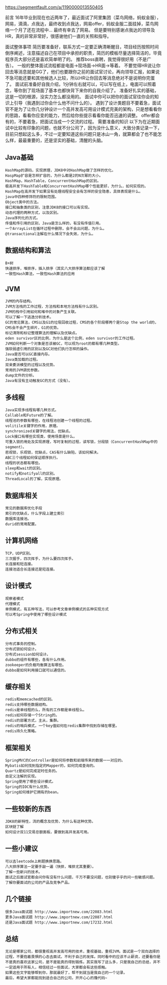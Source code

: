 https://segmentfault.com/a/1190000013550405

前言
	16年毕业到现在也近两年了，最近面试了阿里集团（菜鸟网络，蚂蚁金服），网易，滴滴，点我达，最终收到点我达，网易offer，蚂蚁金服二面挂掉，菜鸟网络一个月了还在流程中...
	最终有幸去了网易。
	但是要特别感谢点我达的领导及HR，真的非常非常好，很感谢他们一直的关照和指导。

面试整体事项
	简历要准备好，联系方式一定要正确清晰醒目，项目经历按照时间倒序阐述，注意描述自己在项目中承担的职责，简历的模板尽量选择简洁的，毕竟程序员大部分还是喜欢简单明了的。
	推荐boss直聘，我觉得很好用（不是广告）。
	一般的整体面试流程都是电面->现场面->HR面->等着。
	不要觉得HR说让你回去等消息就是GG了，他们也要跟你之前的面试官讨论，再向领导汇报，如果说不急可能还要和其他候选人比较，所以HR让你回去等消息绝对不是说明你完蛋了。
	面试前准备好自我介绍，1分钟左右就可以，可以写在纸上，电面可以照着念，等你到了现场面了基本也都快背下来你的自我介绍了。
	准备好扎实的基础，这是一切的根源，没实力怎么都没用的。
	面试中你可以把你的面试官往你会的知识上引导（我遇到过你会什么他不问什么的）。
	遇到了设计类题目不要着急，面试官不是为了让你几分钟设计一个高并发高可用设计模式完美的架构，只是想看看你的思路，看看你应变的能力，然后给你些提示看看你能否迅速的调整。
	offer都会有的，不要着急，把面试当成一个交流的过程。
	需要准备的知识
	以下为在近期面试中比较有印象的问题，也就不分公司了，因为没什么意义，大致分类记录一下，目前只想起这么多，不过一定要知道这些问题只是冰山一角，就算都会了也不能怎么样，最最重要的，还是坚实的基础，清醒的头脑。

## Java基础

	HashMap的源码，实现原理，JDK8中对HashMap做了怎样的优化。
	HaspMap扩容是怎样扩容的，为什么都是2的N次幂的大小。
	HashMap，HashTable，ConcurrentHashMap的区别。
	极高并发下HashTable和ConcurrentHashMap哪个性能更好，为什么，如何实现的。
	HashMap在高并发下如果没有处理线程安全会有怎样的安全隐患，具体表现是什么。
	java中四种修饰符的限制范围。
	Object类中的方法。
	接口和抽象类的区别，注意JDK8的接口可以有实现。
	动态代理的两种方式，以及区别。
	Java序列化的方式。
	传值和传引用的区别，Java是怎么样的，有没有传值引用。
	一个ArrayList在循环过程中删除，会不会出问题，为什么。
	@transactional注解在什么情况下会失效，为什么。

## 数据结构和算法

	B+树
	快速排序，堆排序，插入排序（其实八大排序算法都应该了解
	一致性Hash算法，一致性Hash算法的应用

## JVM

	JVM的内存结构。
	JVM方法栈的工作过程，方法栈和本地方法栈有什么区别。
	JVM的栈中引用如何和堆中的对象产生关联。
	可以了解一下逃逸分析技术。
	GC的常见算法，CMS以及G1的垃圾回收过程，CMS的各个阶段哪两个是Stop the world的，CMS会不会产生碎片，G1的优势。
	标记清除和标记整理算法的理解以及优缺点。
	eden survivor区的比例，为什么是这个比例，eden survivor的工作过程。
	JVM如何判断一个对象是否该被GC，可以视为root的都有哪几种类型。
	强软弱虚引用的区别以及GC对他们执行怎样的操作。
	Java是否可以GC直接内存。
	Java类加载的过程。
	双亲委派模型的过程以及优势。
	常用的JVM调优参数。
	dump文件的分析。
	Java有没有主动触发GC的方式（没有）。

## 多线程

	Java实现多线程有哪几种方式。
	Callable和Future的了解。
	线程池的参数有哪些，在线程池创建一个线程的过程。
	volitile关键字的作用，原理。
	synchronized关键字的用法，优缺点。
	Lock接口有哪些实现类，使用场景是什么。
	可重入锁的用处及实现原理，写时复制的过程，读写锁，分段锁（ConcurrentHashMap中的segment）。
	悲观锁，乐观锁，优缺点，CAS有什么缺陷，该如何解决。
	ABC三个线程如何保证顺序执行。
	线程的状态都有哪些。
	sleep和wait的区别。
	notify和notifyall的区别。
	ThreadLocal的了解，实现原理。

## 数据库相关

	常见的数据库优化手段
	索引的优缺点，什么字段上建立索引
	数据库连接池。
	durid的常用配置。

## 计算机网络

	TCP，UDP区别。
	三次握手，四次挥手，为什么要四次挥手。
	长连接和短连接。
	连接池适合长连接还是短连接。

## 设计模式

	观察者模式
	代理模式
	单例模式，有五种写法，可以参考文章单例模式的五种实现方式
	可以考Spring中使用了哪些设计模式

## 分布式相关

	分布式事务的控制。
	分布式锁如何设计。
	分布式session如何设计。
	dubbo的组件有哪些，各有什么作用。
	zookeeper的负载均衡算法有哪些。
	dubbo是如何利用接口就可以通信的。

## 缓存相关

	redis和memcached的区别。
	redis支持哪些数据结构。
	redis是单线程的么，所有的工作都是单线程么。
	redis如何存储一个String的。
	redis的部署方式，主从，集群。
	redis的哨兵模式，一个key值如何在redis集群中找到存储在哪里。
	redis持久化策略。

## 框架相关

	SpringMVC的Controller是如何将参数和前端传来的数据一一对应的。
	Mybatis如何找到指定的Mapper的，如何完成查询的。
	Quartz是如何完成定时任务的。
	自定义注解的实现。
	Spring使用了哪些设计模式。
	Spring的IOC有什么优势。
	Spring如何维护它拥有的bean。

## 一些较新的东西

	JDK8的新特性，流的概念及优势，为什么有这种优势。
	区块链了解
	如何设计双11交易总额面板，要做到高并发高可用。

## 一些小建议

	可以去leetcode上刷题换换思路。
	八大排序算法一定要手敲一遍（快排，堆排尤其重要）。
	了解一些新兴的技术。
	面试之后面试官都会问你有没有什么问题，千万不要没问题，也别傻乎乎的问一些敏感问题。
	了解你要面试的公司的产品及竞争产品。

## 几个链接
	很多Java面试题 http://www.importnew.com/22083.html
	更多Java面试题 http://www.importnew.com/22087.html
	还是Java面试题 http://www.importnew.com/17232.html

## 总结

	无论是哪家公司，都很重视高并发高可用的技术，重视基础，重视JVM。面试是一个双向选择的过程，不要抱着畏惧的心态去面试，不利于自己的发挥。同时看中的应该不止薪资，还要看你是不是真的喜欢这家公司，是不是能真的得到锻炼。其实我写了这么多，只是我自己的总结，并不一定适用于所有人，相信经过一些面试，大家都会有这些感触。
	如果这些文字能够帮到你，那就最好了，帮不到就当是我自己的一个记录。
	最后，希望大家都能找到适合自己的公司，开开心心的撸代码~
